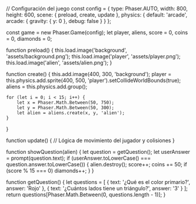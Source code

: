 // Configuración del juego
const config = {
    type: Phaser.AUTO,
    width: 800,
    height: 600,
    scene: { preload, create, update },
    physics: { default: 'arcade', arcade: { gravity: { y: 0 }, debug: false } }
};

const game = new Phaser.Game(config);
let player, aliens, score = 0, coins = 0, diamonds = 0;

function preload() {
    this.load.image('background', 'assets/background.png');
    this.load.image('player', 'assets/player.png');
    this.load.image('alien', 'assets/alien.png');
}

function create() {
    this.add.image(400, 300, 'background');
    player = this.physics.add.sprite(400, 500, 'player').setCollideWorldBounds(true);
    aliens = this.physics.add.group();
    
    for (let i = 0; i < 15; i++) {
        let x = Phaser.Math.Between(50, 750);
        let y = Phaser.Math.Between(50, 300);
        let alien = aliens.create(x, y, 'alien');
    }
}

function update() {
    // Lógica de movimiento del jugador y colisiones
}

function showQuestion(alien) {
    let question = getQuestion();
    let userAnswer = prompt(question.text);
    if (userAnswer.toLowerCase() === question.answer.toLowerCase()) {
        alien.destroy();
        score++;
        coins += 50;
        if (score % 15 === 0) diamonds++;
    }
}

function getQuestion() {
    let questions = [
        { text: '¿Qué es el color primario?', answer: 'Rojo' },
        { text: '¿Cuántos lados tiene un triángulo?', answer: '3' }
    ];
    return questions[Phaser.Math.Between(0, questions.length - 1)];
}

